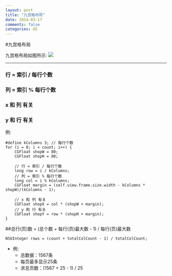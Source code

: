 ```yaml
---
layout: post
title: "九宫格布局"
date: 2014-03-17
comments: false
categories: UI
---
```


#九宫格布局

九宫格布局如图所示:
![](https://dn-zhunjiee.qbox.me/Snip20151019_2.png)

---
### 行 = 索引 / 每行个数
### 列 = 索引 % 每行个数

### x 和 列 有关
### y 和 行 有关

例:

```objc
#define kColumns 3; // 每行个数
for (i = 0; i < count; i++) {
    CGFloat shopW = 80;
    CGFloat shopH = 80;
    
    // 行 = 索引 / 每行个数
    long row = i / kColumns;
    // 列 = 索引 % 每行个数
    long col = i % kColumns;
    CGFloat margin = (self.view.frame.size.width - kColumns * shopW)/(kColumns - 1);
    
    // x 和 列 有关
    CGFloat shopX = col * (shopW + margin);
    // y 和 行 有关
    CGFloat shopY = row * (shopH + margin);    
}

```


##总行(页)数 = (总个数 + 每行(页)最大数 - 1) / 每行(页)最大数

```
NSUInteger rows = (count + totalColCount - 1) / totalColCount;
```
- 例:
	- 总数据：1567条
    - 每页最多显示25条
    - 求总页数：(1567 + 25 - 1) / 25
